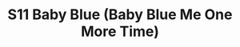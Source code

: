 ---
title: S11 Baby Blue (Baby Blue Me One More Time)
permalink: "/teams/s11-baby-blue"
teamslug: s11-baby-blue
members:
- Jerrell Price- Captain
- Scott Graham - QB
- Alexander Anzures
- BJ Bundy
- Jared Henderson
- Tyler L.
- Justin Mezetin
- Ricardo Muniz-Almeyda
- Shawn Norton
- Peter Pham
- Staci Pugh
- Josh Richards
- Michael Snowden
teamid: 931
name: S11 Baby Blue
color: Baby Blue Me One More Time
division: ''
---